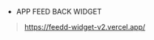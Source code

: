 - APP FEED BACK WIDGET

> https://feedd-widget-v2.vercel.app/

<!-- ![Esta es una imagen](https://myoctocat.com/assets/images/base-octocat.svg) -->
